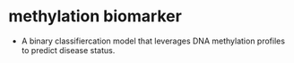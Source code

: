 # methylation biomarker
- A binary classifiercation model that leverages DNA methylation profiles to predict disease status.
